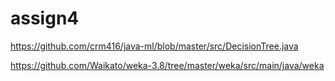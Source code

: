 # assign4

https://github.com/crm416/java-ml/blob/master/src/DecisionTree.java

https://github.com/Waikato/weka-3.8/tree/master/weka/src/main/java/weka


